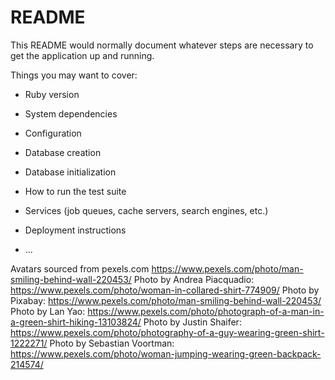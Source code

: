 # README

This README would normally document whatever steps are necessary to get the
application up and running.

Things you may want to cover:

* Ruby version

* System dependencies

* Configuration

* Database creation

* Database initialization

* How to run the test suite

* Services (job queues, cache servers, search engines, etc.)

* Deployment instructions

* ...

Avatars sourced from pexels.com
https://www.pexels.com/photo/man-smiling-behind-wall-220453/
Photo by Andrea Piacquadio: https://www.pexels.com/photo/woman-in-collared-shirt-774909/
Photo by Pixabay: https://www.pexels.com/photo/man-smiling-behind-wall-220453/
Photo by Lan Yao: https://www.pexels.com/photo/photograph-of-a-man-in-a-green-shirt-hiking-13103824/
Photo by Justin Shaifer: https://www.pexels.com/photo/photography-of-a-guy-wearing-green-shirt-1222271/
Photo by Sebastian Voortman: https://www.pexels.com/photo/woman-jumping-wearing-green-backpack-214574/